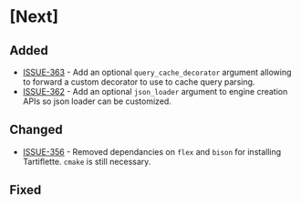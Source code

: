 # [Next]

## Added

- [ISSUE-363](https://github.com/dailymotion/tartiflette/issues/363) - Add an optional `query_cache_decorator` argument allowing to forward a custom decorator to use to cache query parsing.
- [ISSUE-362](https://github.com/dailymotion/tartiflette/issues/362) - Add an optional `json_loader` argument to engine creation APIs so json loader can be customized.

## Changed

- [ISSUE-356](https://github.com/dailymotion/tartiflette/issues/362) - Removed dependancies on `flex` and `bison` for installing Tartiflette. `cmake` is still necessary.

## Fixed
